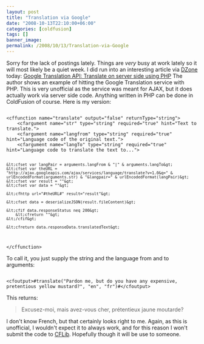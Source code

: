 ```yaml
---
layout: post
title: "Translation via Google"
date: "2008-10-13T22:10:00+06:00"
categories: [coldfusion]
tags: []
banner_image: 
permalink: /2008/10/13/Translation-via-Google
---
```


Sorry for the lack of postings lately. Things are <i>very</i> busy at work lately so it will most likely be a quiet week. I did run into an interesting article via <a href="http://www.dzone.com">DZone</a> today: <a href="http://www.plentyofcode.com/2008/10/google-translation-api-translate-on.html">Google Translation API: Translate on server side using PHP</a> The author shows an example of hitting the Google Translation service with PHP. This is very unofficial as the service was meant for AJAX, but it does actually work via server side code. Anything written in PHP can be done in ColdFusion of course. Here is my version:
<!--more-->
<code>
&lt;cffunction name="translate" output="false" returnType="string"&gt;
	&lt;cfargument name="str" type="string" required="true" hint="Text to translate."&gt;
	&lt;cfargument name="langfrom" type="string" required="true" hint="Language code of the original text."&gt;
	&lt;cfargument name="langTo" type="string" required="true" hint="Language code to translate the text to..."&gt;
	
	&lt;cfset var langPair = arguments.langFrom & "|" & arguments.langTo&gt;
	&lt;cfset var theURL = "http://ajax.googleapis.com/ajax/services/language/translate?v=1.0&q=" & urlEncodedFormat(arguments.str) & "&langpair=" & urlEncodedFormat(langPair)&gt;
	&lt;cfset var result = ""&gt;
	&lt;cfset var data = ""&gt;
	
	&lt;cfhttp url="#theURL#" result="result"&gt;
	
	&lt;cfset data = deserializeJSON(result.fileContent)&gt;

	&lt;cfif data.responseStatus neq 200&gt;
		&lt;cfreturn ""&gt;
	&lt;/cfif&gt;
	
	&lt;cfreturn data.responseData.translatedText&gt;	

&lt;/cffunction&gt;
</code>

To call it, you just supply the string and the language from and to arguments:

<code>
&lt;cfoutput&gt;#translate("Pardon me, but do you have any expensive, pretentious yellow mustard?", "en", "fr")#&lt;/cfoutput&gt;
</code>

This returns: 

<blockquote>
<p>
Excusez-moi, mais avez-vous cher, prétentieux jaune moutarde? 
</p>
</blockquote>

I don't know French, but that certainly looks right to me. Again, as this is unofficial, I wouldn't expect it to always work, and for this reason I won't submit the code to <a href="http://www.cflib.org">CFLib</a>. Hopefully though it will be use to someone.